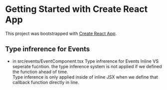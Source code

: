 # Getting Started with Create React App

This project was bootstrapped with [Create React App](https://github.com/facebook/create-react-app).

## Type infrerence for Events 
- in src/events/EventComponent.tsx
Type infrerence for Events Inline VS seperate fucntion. 
the type inference system is not applied if we defined the function ahead of time. <br/>
Type inference is only applied inside of inline JSX when we define that callback function directly in line.

